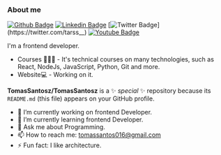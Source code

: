 ### About me

[![Github Badge](https://img.shields.io/badge/-Github-000?style=flat-square&logo=Github&logoColor=white&link=https://github.com/TomasSantosz)](https://github.com/TomasSantosz)
[![Linkedin Badge](https://img.shields.io/badge/-LinkedIn-blue?style=flat-square&logo=Linkedin&logoColor=white&link=https://www.linkedin.com/in/tom%C3%A1s-santos-3b9617167/)](https://www.linkedin.com/in/tom%C3%A1s-santos-3b9617167/)
[![Twitter Badge](https://img.shields.io/badge/-Twitter-1ca0f1?style=flat-square&labelColor=1ca0f1&logo=twitter&logoColor=white&link=https://twitter.com/tarss__)](https://twitter.com/tarss__)
[![Youtube Badge](https://img.shields.io/badge/-YouTube-ff0000?style=flat-square&labelColor=ff0000&logo=youtube&logoColor=white&link=https://www.youtube.com/channel/UCv9vfTTxCSUyTzE4wNJFlhQ)](https://www.youtube.com/channel/UCv9vfTTxCSUyTzE4wNJFlhQ)



I'm a frontend developer.
	
	
- Courses 👨🏼‍🏫 - It's technical courses on many technologies, such as React, NodeJs, JavaScript, Python, Git and more.
- Website💻 - Working on it.
	
	
	
**TomasSantosz/TomasSantosz** is a ✨ _special_ ✨ repository because its `README.md` (this file) appears on your GitHub profile.
	
	
	
- 🔭 I’m currently working on frontend Developer.
- 🌱 I’m currently learning frontend Developer.
- 💬 Ask me about Programming.
- 📫 How to reach me: tomassantos016@gmail.com
- ⚡ Fun fact: I like architecture.

